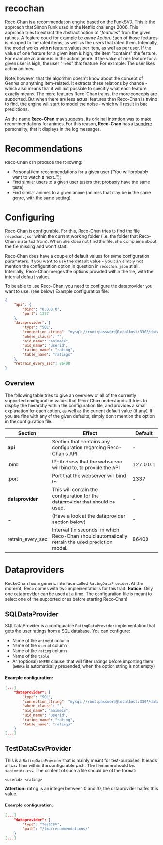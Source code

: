 # recochan
Reco-Chan is a recommendation engine based on the FunkSVD.
This is the approach that Simon Funk used in the Netflix challenge 2006.
This approach tries to extract the abstract notion of "*features*" from the given ratings. A feature could for example be *genre Action*.
Each of those features is mapped to the rated items, as well as the users that rated them.
Internally, the model works with **n** feature values per item, as well as per user.
If the value of one feature for a given item is high, the item "contains" the feature. For example an anime is in the action genre.
If the value of one feature for a given user is high, the user "likes" that feature. For example: The user likes action animes.

Note, however, that the algorithm doesn't know about the concept of Genres or anything item-related. It extracts these relations by chance - which also means that it will not possible to specifiy what each feature exactly means.
The more features Reco-Chan trains, the more concepts are supported. But when there are less actual features than Reco-Chan is trying to find, the engine will start to model the noise - which will result in bad predictions.

As the name **Reco-Chan** may suggests, its original intention was to make recommendations for animes.
For this reason, **Reco-Chan** has a [tsundere](https://en.wikipedia.org/wiki/Tsundere) personality, that it displays in the log messages.

# Recommendations
Reco-Chan can produce the following:
- Personal item recommendations for a given user ("You will probably want to watch **x** next..");
- Find similar users to a given user (users that probably have the same taste)
- Find similar animes to a given anime (animes that may be in the same genre, with the same setting)

# Configuring
Reco-Chan is configurable.
For this, Reco-Chan tries to find the file `recochan.json` within the current working folder (i.e. the folder that Reco-Chan is started from).
When she does not find the file, she complains about the file missing and won't start.

Reco-Chan does have a couple of default values for some configuration parameters. If you want to use the default value - you can simply not mention the configuration option in question in `recochan.json` at all. Internally, Reco-Chan merges the options provided within the file, with the internal default values.

To be able to use Reco-Chan, you need to configure the dataprovider you want to use. (see below)
Example configuration file:
```json
{
	"api": {
		"bind": "0.0.0.0",
		"port": 1337
	},
	"dataprovider": {
		"type": "SQL",
		"connection_string": "mysql://root:password@localhost:3307/database_name",
		"where_clause": "",
		"aid_name": "animeid",
		"uid_name": "userid",
		"rating_name": "rating",
		"table_name": "ratings"
	},
	"retrain_every_sec": 86400
}
```

## Overview
The following table tries to give an overview of all of the currently supported configuration values that Reco-Chan understands.
It tries to display the hierarchy within the configuration file, and provides a small explanation for each option, as well as the current default value (if any).
If you are fine with any of the given defaults, simply don't mention the option in the configuration file.

| Section           | Effect                                                                                           | Default   |
|-------------------|--------------------------------------------------------------------------------------------------|-----------|
| **api**           | Section that contains any configuration regarding Reco-Chan's API.                               |     -     |
| .bind             | IP-Address that the webserver will bind to, to provide the API                                   | 127.0.0.1 |
| .port             | Port that the webserver will bind to.                                                            | 1337      |
| **dataprovider**  | This will contain the configuration for the dataprovider that should be used.                    |     -     |
| ...               | (Have a look at the dataprovider section below)                                                  |     -     |
| retrain_every_sec | Interval (in seconds) in which Reco-Chan should automatically retrain the used prediction model. | 86400     |

# Dataproviders
ReckoChan has a generic interface called `RatingDataProvider`. At the moment, Reco comes with two implementations for this trait:
**Notice:** Only one dataprovider can be used at a time. The configuration file is meant to select one of the supported ones before starting Reco-Chan!

## SQLDataProvider
SQLDataProvider is a configurable `RatingDataProvider` implementation that gets the user ratings from a SQL database.
You can configure:
- Name of the `animeid` column
- Name of the `userid` column
- Name of the `rating` column
- Name of the `table`
- An (optional) `WHERE` clause, that will filter ratings before importing them (`WHERE` is automatically prepended, when the option string is not empty)

#### Example configuration:
```json
[...]
	"dataprovider": {
		"type": "SQL",
		"connection_string": "mysql://root:password@localhost:3307/database_name",
		"where_clause": "",
		"aid_name": "animeid",
		"uid_name": "userid",
		"rating_name": "rating",
		"table_name": "ratings"
	}
[...]
```

## TestDataCsvProvider
This is a `RatingDataProvider` that is mainly meant for test-purposes. It reads all csv files within the configurable path.
The filename should be: `<animeid>.csv`.
The content of such a file should be of the format:
```csv
<userid> <rating>
```
**Attention:** rating is an integer between 0 and 10, the dataprovider halfes this value.

#### Example configuration:
```json
[...]
	"dataprovider": {
		"type": "TestCSV",
		"path": "/tmp/recommendations/"
	}
[...]
```